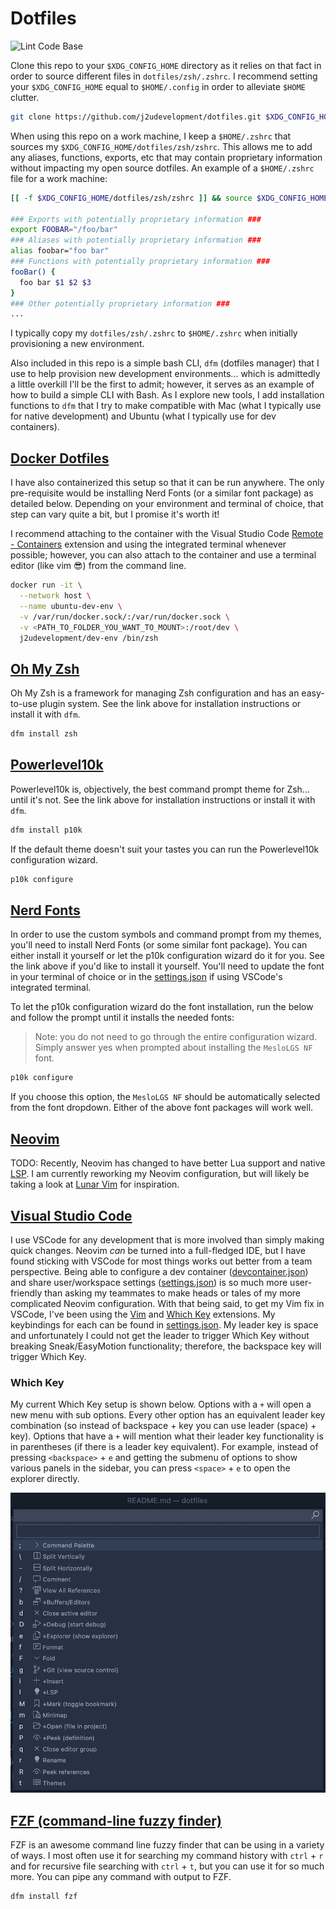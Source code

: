 # Dotfiles

![Lint Code Base](https://github.com/j2udevelopment/dotfiles/workflows/Lint%20Code%20Base/badge.svg)

Clone this repo to your `$XDG_CONFIG_HOME` directory as it relies on that fact
in order to source different files in `dotfiles/zsh/.zshrc`. I recommend setting
your `$XDG_CONFIG_HOME` equal to `$HOME/.config` in order to alleviate `$HOME`
clutter.

```zsh
git clone https://github.com/j2udevelopment/dotfiles.git $XDG_CONFIG_HOME
```

When using this repo on a work machine, I keep a `$HOME/.zshrc` that sources my
`$XDG_CONFIG_HOME/dotfiles/zsh/zshrc`. This allows me to add any aliases,
functions, exports, etc that may contain proprietary information without
impacting my open source dotfiles. An example of a `$HOME/.zshrc` file for a
work machine:

```zsh
[[ -f $XDG_CONFIG_HOME/dotfiles/zsh/zshrc ]] && source $XDG_CONFIG_HOME/dotfiles/zsh/zshrc

### Exports with potentially proprietary information ###
export FOOBAR="/foo/bar"
### Aliases with potentially proprietary information ###
alias foobar="foo bar"
### Functions with potentially proprietary information ###
fooBar() {
  foo bar $1 $2 $3
}
### Other potentially proprietary information ###
...
```

I typically copy my `dotfiles/zsh/.zshrc` to `$HOME/.zshrc` when initially
provisioning a new environment.

Also included in this repo is a simple bash CLI, `dfm` (dotfiles manager) that I
use to help provision new development environments... which is admittedly a
little overkill I'll be the first to admit; however, it serves as an example of
how to build a simple CLI with Bash. As I explore new tools, I add installation
functions to `dfm` that I try to make compatible with Mac (what I typically use
for native development) and Ubuntu (what I typically use for dev containers).

## [Docker Dotfiles](https://hub.docker.com/repository/docker/j2udevelopment/dev-env)

I have also containerized this setup so that it can be run anywhere. The only
pre-requisite would be installing Nerd Fonts (or a similar font package) as
detailed below. Depending on your environment and terminal of choice, that step
can vary quite a bit, but I promise it's worth it!

I recommend attaching to the container with the Visual Studio Code
[Remote - Containers](https://marketplace.visualstudio.com/items?itemName=ms-vscode-remote.remote-containers)
extension and using the integrated terminal whenever possible; however, you can
also attach to the container and use a terminal editor (like vim 😎) from the
command line.

```bash
docker run -it \
  --network host \
  --name ubuntu-dev-env \
  -v /var/run/docker.sock/:/var/run/docker.sock \
  -v <PATH_TO_FOLDER_YOU_WANT_TO_MOUNT>:/root/dev \
  j2udevelopment/dev-env /bin/zsh
```

## [Oh My Zsh](https://ohmyz.sh/)

Oh My Zsh is a framework for managing Zsh configuration and has an easy-to-use
plugin system. See the link above for installation instructions or install it
with `dfm`.

```zsh
dfm install zsh
```

## [Powerlevel10k](https://github.com/romkatv/powerlevel10k)

Powerlevel10k is, objectively, the best command prompt theme for Zsh... until
it's not. See the link above for installation instructions or install it with
`dfm`.

```zsh
dfm install p10k
```

If the default theme doesn't suit your tastes you can run the Powerlevel10k
configuration wizard.

```zsh
p10k configure
```

## [Nerd Fonts](https://github.com/ryanoasis/nerd-fonts)

In order to use the custom symbols and command prompt from my themes, you'll
need to install Nerd Fonts (or some similar font package). You can either
install it yourself or let the p10k configuration wizard do it for you. See the
link above if you'd like to install it yourself. You'll need to update the font
in your terminal of choice or in the
[settings.json](dotfiles/vscode/settings.json) if using VSCode's integrated
terminal.

To let the p10k configuration wizard do the font installation, run the below and
follow the prompt until it installs the needed fonts:

> Note: you do not need to go through the entire configuration wizard. Simply
> answer yes when prompted about installing the `MesloLGS NF` font.

```zsh
p10k configure
```

If you choose this option, the `MesloLGS NF` should be automatically selected
from the font dropdown. Either of the above font packages will work well.

## [Neovim](https://neovim.io/)

TODO: Recently, Neovim has changed to have better Lua support and native
[LSP](https://neovim.io/doc/user/lsp.html). I am currently reworking my Neovim
configuration, but will likely be taking a look at
[Lunar Vim](https://github.com/LunarVim/LunarVim) for inspiration.

## [Visual Studio Code](https://code.visualstudio.com/)

I use VSCode for any development that is more involved than simply making quick
changes. Neovim _can_ be turned into a full-fledged IDE, but I have found
sticking with VSCode for most things works out better from a team perspective.
Being able to configure a dev container
([devcontainer.json](https://code.visualstudio.com/docs/remote/devcontainerjson-reference))
and share user/workspace settings
([settings.json](https://code.visualstudio.com/docs/getstarted/settings#_settings-file-locations))
is so much more user-friendly than asking my teammates to make heads or tales of
my more complicated Neovim configuration. With that being said, to get my Vim
fix in VSCode, I've been using the
[Vim](https://marketplace.visualstudio.com/items?itemName=vscodevim.vim) and
[Which Key](https://marketplace.visualstudio.com/items?itemName=VSpaceCode.whichkey)
extensions. My keybindings for each can be found in
[settings.json](dotfiles/vscode/settings.json). My leader key is space and
unfortunately I could not get the leader to trigger Which Key without breaking
Sneak/EasyMotion functionality; therefore, the backspace key will trigger Which
Key.

### Which Key

My current Which Key setup is shown below. Options with a `+` will open a new
menu with sub options. Every other option has an equivalent leader key
combination (so instead of backspace + key you can use leader (space) + key).
Options that have a `+` will mention what their leader key functionality is in
parentheses (if there is a leader key equivalent). For example, instead of
pressing `<backspace>` + `e` and getting the submenu of options to show various
panels in the sidebar, you can press `<space>` + `e` to open the explorer
directly.

![whichkey](assets/whichkey-example.png)

## [FZF (command-line fuzzy finder)](https://github.com/junegunn/fzf)

FZF is an awesome command line fuzzy finder that can be using in a variety of
ways. I most often use it for searching my command history with `ctrl` + `r` and
for recursive file searching with `ctrl` + `t`, but you can use it for so much
more. You can pipe any command with output to FZF.

```zsh
dfm install fzf
```

